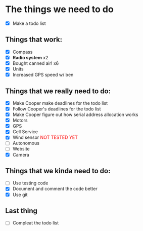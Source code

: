 # The things we need to do
- [x] Make a todo list 
## Things that work:
- [x] Compass
- [x] **Radio system** x2
- [x] Bought canned air! x6 
- [x] Units
- [x] Increased GPS speed w/ ben

## Things that we really need to do:
- [x] Make Cooper make deadlines for the todo list
- [x] Follow Cooper's deadlines for the todo list
- [x] Make Cooper figure out how serial address allocation works
- [x] Motors
- [x] GPS 
- [x] Cell Service 
- [x] Wind sensor <r>NOT TESTED YET</r>
- [ ] Autonomous
- [ ] Website
- [x] Camera

## Things that we kinda need to do:
- [ ] Use testing code
- [x] Document and comment the code better
- [x] Use git
## Last thing
- [ ] Compleat the todo list

<style>
r { color: Red }
o { color: Orange }
y { color: Yellow }
g { color: Green }
</style>